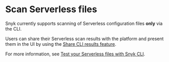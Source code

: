 # Scan Serverless files

Snyk currently supports scanning of Serverless configuration files **only** via the CLI.

Users can share their Serverless scan results with the platform and present them in the UI by using the [Share CLI results feature](share-cli-results-with-the-snyk-web-ui.md).

For more information, see [Test your Serverless files with Snyk CLI](snyk-cli-for-infrastructure-as-code/test-your-iac-files/test-your-serverless-files-with-snyk-cli.md).
